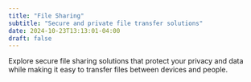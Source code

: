 ```yaml
---
title: "File Sharing"
subtitle: "Secure and private file transfer solutions"
date: 2024-10-23T13:13:01-04:00
draft: false
---
```

Explore secure file sharing solutions that protect your privacy and data while making it easy to transfer files between devices and people.
